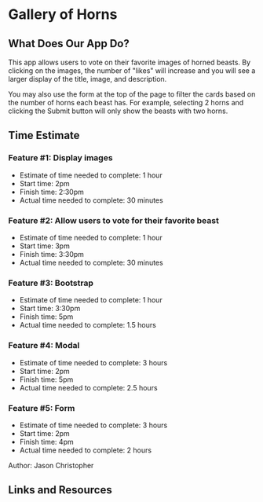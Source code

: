 # Gallery of Horns

## What Does Our App Do?

This app allows users to vote on their favorite images of horned beasts. By clicking on the images, the number of "likes" will increase and you will see a larger display of the title, image, and description.

You may also use the form at the top of the page to filter the cards based on the number of horns each beast has. For example, selecting 2 horns and clicking the Submit button will only show the beasts with two horns.

## Time Estimate

### Feature #1: Display images

* Estimate of time needed to complete: 1 hour
* Start time: 2pm
* Finish time: 2:30pm
* Actual time needed to complete: 30 minutes

### Feature #2: Allow users to vote for their favorite beast

* Estimate of time needed to complete: 1 hour
* Start time: 3pm
* Finish time: 3:30pm
* Actual time needed to complete: 30 minutes

### Feature #3: Bootstrap

* Estimate of time needed to complete: 1 hour
* Start time: 3:30pm
* Finish time: 5pm
* Actual time needed to complete: 1.5 hours

### Feature #4: Modal

* Estimate of time needed to complete: 3 hours
* Start time: 2pm
* Finish time: 5pm
* Actual time needed to complete: 2.5 hours

### Feature #5: Form

* Estimate of time needed to complete: 3 hours
* Start time: 2pm
* Finish time: 4pm
* Actual time needed to complete: 2 hours

Author: Jason Christopher

## Links and Resources
